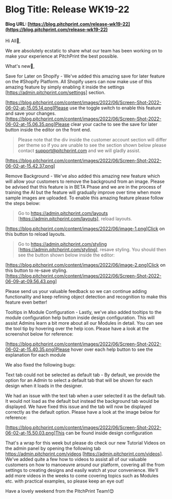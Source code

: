 # **Blog Title**: Release WK19-22

#### **Blog URL:** [https://blog.pitchprint.com/release-wk19-22](https://blog.pitchprint.com/release-wk19-22)

Hi All👋,

We are absolutely ecstatic to share what our team has been working on to make your experience at PitchPrint the best possible.

What's new🚀,

Save for Later on Shopify - We've added this amazing save for later feature on the #Shopify Platform. All Shopify users can now make use of
this amazing feature by simply enabling it inside the settings [https://admin.pitchprint.com/settings] section.

[https://blog.pitchprint.com/content/images/2022/06/Screen-Shot-2022-06-02-at-15.05.14.png]Please use the toggle switch to enable this
feature and save your changes.[https://blog.pitchprint.com/content/images/2022/06/Screen-Shot-2022-06-02-at-15.06.35.png]Please clear your
cache to see the save for later button inside the editor on the front end.

> Please note that the div inside the customer account section will differ per theme so if you are unable to see the section shown below
> please contact support@pitchprint.com and we will gladly assist.

[https://blog.pitchprint.com/content/images/2022/06/Screen-Shot-2022-06-02-at-15.42.37.png]

Remove Background - We've also added this amazing new feature which will allow your customers to remove the background from an image. Please
be advised that this feature is in BETA Phase and we are in the process of training the AI but the feature will gradually improve over time
when more sample images are uploaded. To enable this amazing feature please follow the steps below:

> Go to https://admin.pitchprint.com/layouts [https://admin.pitchprint.com/layouts], reload layouts.

[https://blog.pitchprint.com/content/images/2022/06/image-1.png]Click on this button to reload layouts.

> Go to https://admin.pitchprint.com/styling [https://admin.pitchprint.com/styling], resave styling. You should then see the button shown
> below inside the editor:

[https://blog.pitchprint.com/content/images/2022/06/image-2.png]Click on this button to re-save
styling.[https://blog.pitchprint.com/content/images/2022/06/Screen-Shot-2022-06-09-at-09.56.43.png]

Please send us your valuable feedback so we can continue adding functionality and keep refining object detection and recognition to make
this feature even better!

Tooltips in Module Configuration - Lastly, we've also added tooltips to the module configuration help button inside design configuration.
This will assist Admins learn a bit more about all our Modules in detail. You can see the tool tip by hovering over the help icon. Please
have a look at the screenshot below for reference:

[https://blog.pitchprint.com/content/images/2022/06/Screen-Shot-2022-06-02-at-15.40.35.png]Please hover over each help button to see the
explanation for each module

We also fixed the following bugs:

Text tab could not be selected as default tab - By default, we provide the option for an Admin to select a default tab that will be shown
for each design when it loads in the designer.

We had an issue with the text tab when a user selected it as the default tab. It would not load as the default but instead the background
tab would be displayed. We have fixed this issue and the tab will now be displayed correctly as the default option. Please have a look at
the image below for reference:

[https://blog.pitchprint.com/content/images/2022/06/Screen-Shot-2022-06-02-at-15.50.03.png]This can be found inside design configuration

That's a wrap for this week but please do check our new Tutorial Videos on the admin panel by opening the following tab
https://admin.pitchprint.com/videos [https://admin.pitchprint.com/videos]. We've added quite a few how to videos to assist all of our
valuable customers on how to manoeuvre around our platform, covering all the from settings to creating designs and easily watch at your
convenience. We'll add more videos in the weeks to come covering topics such as Modules etc. with practical examples, so please keep an eye
out!

Have a lovely weekend from the PitchPrint Team!😊

